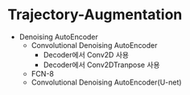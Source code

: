# Trajectory-Augmentation
* Denoising AutoEncoder
  * Convolutional Denoising AutoEncoder
    * Decoder에서 Conv2D 사용
    * Decoder에서 Conv2DTranpose 사용
  * FCN-8
  * Convolutional Denoising AutoEncoder(U-net)
